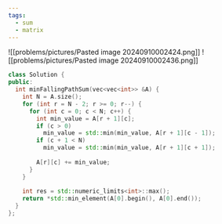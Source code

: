 ```yaml
---
tags:
  - sum
  - matrix
---
```

![[problems/pictures/Pasted image 20240910002424.png]]
![[problems/pictures/Pasted image 20240910002436.png]]

```c++
class Solution {  
public:  
  int minFallingPathSum(vec<vec<int>> &A) {  
    int N = A.size();  
    for (int r = N - 2; r >= 0; r--) {  
      for (int c = 0; c < N; c++) {  
        int min_value = A[r + 1][c];  
        if (c > 0)  
          min_value = std::min(min_value, A[r + 1][c - 1]);  
        if (c + 1 < N)  
          min_value = std::min(min_value, A[r + 1][c + 1]);  
  
        A[r][c] += min_value;  
      }  
    }  
  
    int res = std::numeric_limits<int>::max();  
    return *std::min_element(A[0].begin(), A[0].end());  
  }  
};
```